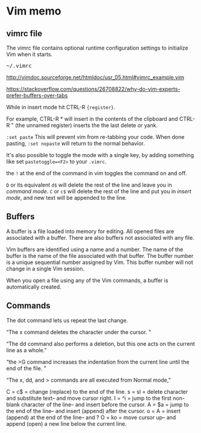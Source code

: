 
# Vim memo

## vimrc file

The vimrc file contains optional runtime configuration settings to initialize Vim when it starts.

<pre>
~/.vimrc
</pre>

http://vimdoc.sourceforge.net/htmldoc/usr_05.html#vimrc_example.vim

https://stackoverflow.com/questions/26708822/why-do-vim-experts-prefer-buffers-over-tabs

While in insert mode hit CTRL-R `{register}`.

For example, CTRL-R * will insert in the contents of the clipboard and CTRL-R " (the unnamed register) inserts the the last delete or yank.

`:set paste` This will prevent vim from re-tabbing your code. When done pasting, `:set nopaste` will return to the normal behavior.

It's also possible to toggle the mode with a single key, by adding something like set `pastetoggle=<F2>` to your `.vimrc`.

the `!` at the end of the command in vim toggles the command on and off.

`D` or its equivalent `d$` will delete the rest of the line and leave you in *command mode*. 
`C` or `c$` will delete the rest of the line and put you in *insert mode*, and new text will be appended to the line.


## Buffers

A buffer is a file loaded into memory for editing. All opened files are associated with a buffer. There are also buffers not associated with any file.

Vim buffers are identified using a name and a number. The name of the buffer is the name of the file associated with that buffer. The buffer number is a unique sequential number assigned by Vim. This buffer number will not change in a single Vim session. 

When you open a file using any of the Vim commands, a buffer is automatically created.

## Commands

The dot command lets us repeat the last change.

“The x command deletes the character under the cursor. ”

“The dd command also performs a deletion, but this one acts on the current line as a whole.”

“the >G command increases the indentation from the current line until the end of the file. ”

“The x, dd, and > commands are all executed from Normal mode,”

C = c$    = change (replace) to the end of the line.
s = sl    = delete character and substitute text– and move cursor right.
I = ^i    = jump to the first non-blank character of the line– and insert before the cursor.
A = $a    = jump to the end of the line– and insert (append) after the cursor.
o = A<CR> = insert (append) at the end of the line– and ?
O = ko    = move cursor up– and append (open) a new line below the current line.

